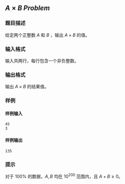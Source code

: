 ## $A \times B$ $Problem$

### 题目描述

给定两个正整数 $A$ 和 $B$ ，输出 $A \times B$ 的值。

### 输入格式

输入共两行，每行包含一个非负整数。

### 输出格式

输出 $A \times B$ 的结果值。

### 样例

#### 样例输入

```
45
3
```

#### 样例输出

```
135
```

### 提示

对于 $100 \%$ 的数据，$A, B$ 均在 $10^{200}$ 范围内，且 $A + B \ge 0$。


